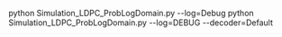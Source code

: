 python Simulation_LDPC_ProbLogDomain.py --log=Debug
python Simulation_LDPC_ProbLogDomain.py --log=DEBUG --decoder=Default
